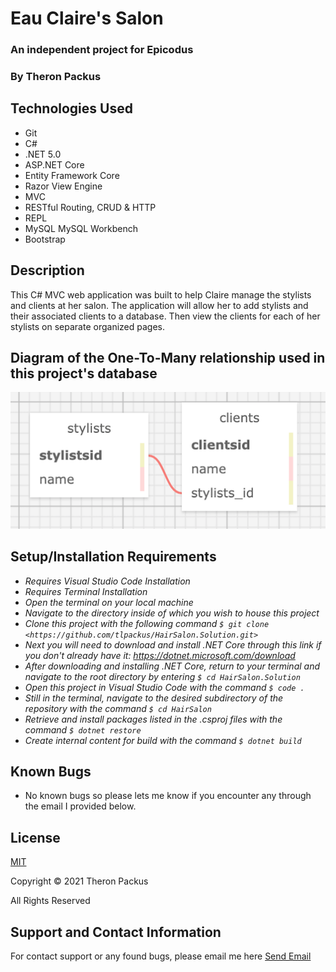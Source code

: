# Eau Claire's Salon
### An independent project for Epicodus

### By Theron Packus

## Technologies Used

* Git
* C#
* .NET 5.0
* ASP.NET Core
* Entity Framework Core
* Razor View Engine
* MVC
* RESTful Routing, CRUD & HTTP
* REPL
* MySQL MySQL Workbench
* Bootstrap

## Description

This C# MVC web application was built to help Claire manage the stylists and clients at her salon. The application will allow her to add stylists and their associated clients to a database. Then view the clients for each of her stylists on separate organized pages.

## Diagram of the One-To-Many relationship used in this project's database

![Image of one to many relationship between stylists and clients it the SQL Designer](./HairSalon/wwwroot/img/sql_design.png)


## Setup/Installation Requirements

* _Requires Visual Studio Code Installation_
* _Requires Terminal Installation_
* _Open the terminal on your local machine_
* _Navigate to the directory inside of which you wish to house this project_
* _Clone this project with the following command  `$ git clone <https://github.com/tlpackus/HairSalon.Solution.git>`_
* _Next you will need to download and install .NET Core through this link if you don't already have it: https://dotnet.microsoft.com/download_
* _After downloading and installing .NET Core, return to your terminal and navigate to the root directory by entering `$ cd HairSalon.Solution`_
* _Open this project in Visual Studio Code with the command `$ code .`_
* _Still in the terminal, navigate to the desired subdirectory of the repository with the command `$ cd HairSalon`_
* _Retrieve and install packages listed in the .csproj files with the command `$ dotnet restore`_
* _Create internal content for build with the command `$ dotnet build`_

## Known Bugs

- No known bugs so please lets me know if you encounter any through the email I provided below.

## License

[MIT](LICENSE.txt)

Copyright © 2021 Theron Packus

All Rights Reserved

## Support and Contact Information

For contact support or any found bugs, please email me here <a href = "mailto: tlpackus@gamil.com">Send Email</a>